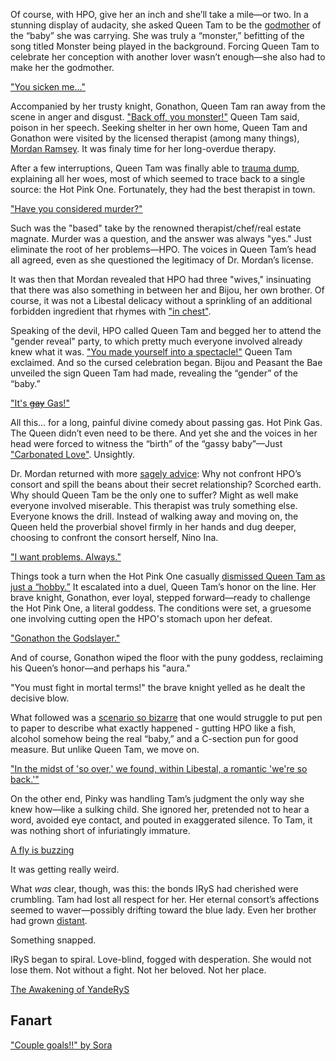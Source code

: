 <!-- title: The Audacity -->

Of course, with HPO, give her an inch and she’ll take a mile—or two. In a stunning display of audacity, she asked Queen Tam to be the [godmother](https://youtu.be/CUh9eciJil4?t=3061) of the “baby” she was carrying. She was truly a “monster,” befitting of the song titled Monster being played in the background. Forcing Queen Tam to celebrate her conception with another lover wasn’t enough—she also had to make her the godmother.

["You sicken me..."](#embed:https://youtu.be/CUh9eciJil4?t=3072)

Accompanied by her trusty knight, Gonathon, Queen Tam ran away from the scene in anger and disgust. ["Back off, you monster!"](https://youtu.be/CUh9eciJil4?t=3146) Queen Tam said, poison in her speech. Seeking shelter in her own home, Queen Tam and Gonathon were visited by the licensed therapist (among many things), [Mordan Ramsey](https://youtu.be/CUh9eciJil4?t=3175). It was finaly time for her long-overdue therapy.

After a few interruptions, Queen Tam was finally able to [trauma dump](https://youtu.be/CUh9eciJil4?t=3600), explaining all her woes, most of which seemed to trace back to a single source: the Hot Pink One. Fortunately, they had the best therapist in town.

["Have you considered murder?"](#embed:https://youtu.be/CUh9eciJil4?t=3721)

Such was the "based" take by the renowned therapist/chef/real estate magnate. Murder was a question, and the answer was always "yes." Just eliminate the root of her problems—HPO. The voices in Queen Tam’s head all agreed, even as she questioned the legitimacy of Dr. Mordan’s license.

It was then that Mordan revealed that HPO had three "wives," insinuating that there was also something in between her and Bijou, her own brother. Of course, it was not a Libestal delicacy without a sprinkling of an additional forbidden ingredient that rhymes with ["in chest"](https://youtu.be/CUh9eciJil4?t=3844).

Speaking of the devil, HPO called Queen Tam and begged her to attend the "gender reveal" party, to which pretty much everyone involved already knew what it was. ["You made yourself into a spectacle!"](https://youtu.be/CUh9eciJil4?t=3892) Queen Tam exclaimed. And so the cursed celebration began. Bijou and Peasant the Bae unveiled the sign Queen Tam had made, revealing the “gender” of the “baby.”

["It's ~~gay~~ Gas!"](#embed:https://youtu.be/CUh9eciJil4?t=3959)

All this… for a long, painful divine comedy about passing gas. Hot Pink Gas. The Queen didn’t even need to be there. And yet she and the voices in her head were forced to witness the “birth” of the “gassy baby”—Just ["Carbonated Love"](https://youtu.be/CUh9eciJil4?t=4071). Unsightly.

Dr. Mordan returned with more [sagely advice](https://youtu.be/CUh9eciJil4?t=4128): Why not confront HPO’s consort and spill the beans about their secret relationship? Scorched earth. Why should Queen Tam be the only one to suffer? Might as well make everyone involved miserable. This therapist was truly something else. Everyone knows the drill. Instead of walking away and moving on, the Queen held the proverbial shovel firmly in her hands and dug deeper, choosing to confront the consort herself, Nino Ina.

["I want problems. Always."](#embed:https://youtu.be/CUh9eciJil4?t=4247)

Things took a turn when the Hot Pink One casually [dismissed Queen Tam as just a “hobby.”](https://youtu.be/CUh9eciJil4?t=4381) It escalated into a duel, Queen Tam’s honor on the line. Her brave knight, Gonathon, ever loyal, stepped forward—ready to challenge the Hot Pink One, a literal goddess. The conditions were set, a gruesome one involving cutting open the HPO's stomach upon her defeat.

["Gonathon the Godslayer."](#embed:https://youtu.be/CUh9eciJil4?t=4835)

And of course, Gonathon wiped the floor with the puny goddess, reclaiming his Queen’s honor—and perhaps his "aura."

"You must fight in mortal terms!" the brave knight yelled as he dealt the decisive blow.

What followed was a [scenario so bizarre](https://youtu.be/CUh9eciJil4?t=4854) that one would struggle to put pen to paper to describe what exactly happened - gutting HPO like a fish, alcohol somehow being the real “baby,” and a C-section pun for good measure. But unlike Queen Tam, we move on.

["In the midst of 'so over,' we found, within Libestal, a romantic 'we're so back.'"](#embed:https://youtu.be/CUh9eciJil4?t=5044)

On the other end, Pinky was handling Tam’s judgment the only way she knew how—like a sulking child. She ignored her, pretended not to hear a word, avoided eye contact, and pouted in exaggerated silence. To Tam, it was nothing short of infuriatingly immature.

[A fly is buzzing](#embed:https://www.youtube.com/live/os9TbwMUcbk?t=8813)

It was getting really weird.

What _was_ clear, though, was this: the bonds IRyS had cherished were crumbling. Tam had lost all respect for her. Her eternal consort’s affections seemed to waver—possibly drifting toward the blue lady. Even her brother had grown [distant](https://www.youtube.com/live/os9TbwMUcbk?t=10224).

Something snapped.

IRyS began to spiral. Love-blind, fogged with desperation. She would not lose them. Not without a fight. Not her beloved. Not her place.

[The Awakening of YandeRyS](#embed:https://www.youtube.com/live/os9TbwMUcbk?t=10565)

## Fanart

["Couple goals!!" by Sora](https://x.com/GuyFloating/status/1921366078610923856)
